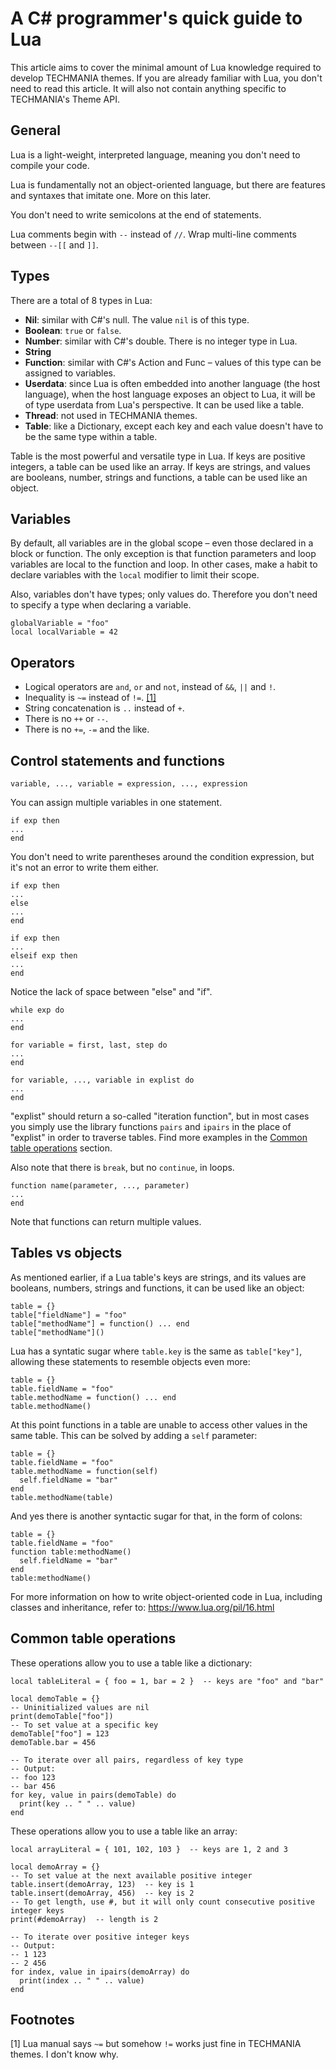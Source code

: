 # A C# programmer's quick guide to Lua

This article aims to cover the minimal amount of Lua knowledge required to develop TECHMANIA themes. If you are already familiar with Lua, you don't need to read this article. It will also not contain anything specific to TECHMANIA's Theme API.

## General

Lua is a light-weight, interpreted language, meaning you don't need to compile your code.

Lua is fundamentally not an object-oriented language, but there are features and syntaxes that imitate one. More on this later.

You don't need to write semicolons at the end of statements.

Lua comments begin with `--` instead of `//`. Wrap multi-line comments between `--[[` and `]]`.

## Types

There are a total of 8 types in Lua:

- **Nil**: similar with C#'s null. The value `nil` is of this type.
- **Boolean**: `true` or `false`.
- **Number**: similar with C#'s double. There is no integer type in Lua.
- **String**
- **Function**: similar with C#'s Action and Func – values of this type can be assigned to variables.
- **Userdata**: since Lua is often embedded into another language (the host language), when the host language exposes an object to Lua, it will be of type userdata from Lua's perspective. It can be used like a table.
- **Thread**: not used in TECHMANIA themes.
- **Table**: like a Dictionary, except each key and each value doesn't have to be the same type within a table.

Table is the most powerful and versatile type in Lua. If keys are positive integers, a table can be used like an array. If keys are strings, and values are booleans, number, strings and functions, a table can be used like an object.

## Variables

By default, all variables are in the global scope – even those declared in a block or function. The only exception is that function parameters and loop variables are local to the function and loop. In other cases, make a habit to declare variables with the `local` modifier to limit their scope.

Also, variables don't have types; only values do. Therefore you don't need to specify a type when declaring a variable.

```
globalVariable = "foo"
local localVariable = 42
```

## Operators

- Logical operators are `and`, `or` and `not`, instead of `&&`, `||` and `!`.
- Inequality is `~=` instead of `!=`. [[1]](#footnotes)
- String concatenation is `..` instead of `+`.
- There is no `++` or `--`.
- There is no `+=`, `-=` and the like.

## Control statements and functions

```
variable, ..., variable = expression, ..., expression
```
You can assign multiple variables in one statement.

```
if exp then
...
end
```
You don't need to write parentheses around the condition expression, but it's not an error to write them either.

```
if exp then
...
else
...
end
```

```
if exp then
...
elseif exp then
...
end
```
Notice the lack of space between "else" and "if".

```
while exp do
...
end
```

```
for variable = first, last, step do
...
end
```

```
for variable, ..., variable in explist do
...
end
```

"explist" should return a so-called "iteration function", but in most cases you simply use the library functions `pairs` and `ipairs` in the place of "explist" in order to traverse tables. Find more examples in the [Common table operations](#common-table-operations) section.

Also note that there is `break`, but no `continue`, in loops.

```
function name(parameter, ..., parameter)
...
end
```

Note that functions can return multiple values.

## Tables vs objects

As mentioned earlier, if a Lua table's keys are strings, and its values are booleans, numbers, strings and functions, it can be used like an object:

```
table = {}
table["fieldName"] = "foo"
table["methodName"] = function() ... end
table["methodName"]()
```

Lua has a syntatic sugar where `table.key` is the same as `table["key"]`, allowing these statements to resemble objects even more:

```
table = {}
table.fieldName = "foo"
table.methodName = function() ... end
table.methodName()
```

At this point functions in a table are unable to access other values in the same table. This can be solved by adding a `self` parameter:

```
table = {}
table.fieldName = "foo"
table.methodName = function(self)
  self.fieldName = "bar"
end
table.methodName(table)
```

And yes there is another syntactic sugar for that, in the form of colons:

```
table = {}
table.fieldName = "foo"
function table:methodName()
  self.fieldName = "bar"
end
table:methodName()
```

For more information on how to write object-oriented code in Lua, including classes and inheritance, refer to: https://www.lua.org/pil/16.html

## Common table operations

These operations allow you to use a table like a dictionary:

```
local tableLiteral = { foo = 1, bar = 2 }  -- keys are "foo" and "bar"

local demoTable = {}
-- Uninitialized values are nil
print(demoTable["foo"])
-- To set value at a specific key
demoTable["foo"] = 123
demoTable.bar = 456

-- To iterate over all pairs, regardless of key type
-- Output:
-- foo 123
-- bar 456
for key, value in pairs(demoTable) do
  print(key .. " " .. value)
end
```

These operations allow you to use a table like an array:

```
local arrayLiteral = { 101, 102, 103 }  -- keys are 1, 2 and 3

local demoArray = {}
-- To set value at the next available positive integer
table.insert(demoArray, 123)  -- key is 1
table.insert(demoArray, 456)  -- key is 2
-- To get length, use #, but it will only count consecutive positive integer keys
print(#demoArray)  -- length is 2

-- To iterate over positive integer keys
-- Output:
-- 1 123
-- 2 456
for index, value in ipairs(demoArray) do
  print(index .. " " .. value)
end
```

## Footnotes

[1] Lua manual says `~=` but somehow `!=` works just fine in TECHMANIA themes. I don't know why.